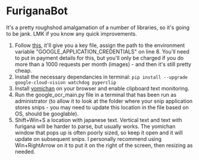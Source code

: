 # FuriganaBot
It's a pretty roughshod amalgamation of a number of libraries, so it's going to be jank. LMK if you know any quick improvements. 
1. Follow [this](https://cloud.google.com/vision/docs/setup), it'll give you a key file, assign the path to the environment variable "GOOGLE_APPLICATION_CREDENTIALS" on line 8. You'll need to put in payment details for this, but you'll only be charged if you do more than a 1000 requests per month (images) - and then it's still pretty cheap. 
2. Install the necessary dependancies in terminal: 
```pip install --upgrade google-cloud-vision watchdog pyperclip```
3. Install [yomichan](https://chrome.google.com/webstore/detail/yomichan/ogmnaimimemjmbakcfefmnahgdfhfami?hl=en-US) on your browser and enable clipboard text monitoring. 
4. Run the google_ocr_main.py file in a terminal that has been run as administrator (to allow it to look at the folder where your snip application stores snips - you may need to update this location in the file based on OS, should be googlable). 
5. Shift+Win+S a location with japanese text. Vertical text and text with furigana will be harder to parse, but usually works. The yomichan window that pops up is often poorly sized, so keep it open and it will update on subsequent snips. I personally recommend using Win+RightArrow on it to put it on the right of the screen, then resizing as needed. 
